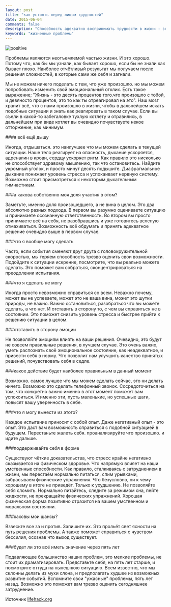 ```yaml
---
layout: post
title: "как устоять перед лицом трудностей"
date: 2015-06-04
comments: false
description: "Способность адекватно воспринимать трудности в жизни - значит наполовину решить их"
keywords: "жизненные проблемы"
---
```


![positive](http://s018.radikal.ru/i513/1506/d9/40374695aa68.png "positive")

Проблемы являются неотъемлемой частью жизни. И это хорошо. Потому что, как бы мы узнали, как бывает хорошо, если бы не знали как бывает плохо. Наиболее отчётливый результат мы получаем после решения сложностей, в которые сами же себя и загнали. 

Мы не можем ничего поделать с тем, что уже произошло. но мы можем попробовать изменить свой эмоциональный отклик. Есть такое выражение; "Жизнь - это десять процентов того.что произошло с тобой, и девяносто процентов, это то как ты отреагировал на это". Наш мозг хранит всё, что с нами произошло в жизни, чтобы в дальнейшем искать подобные ситуации и знать как реагировать в таком случае. Если вы съели в какой-то забегаловке тухлую котлету и отравились, в дальнейшем при виде котлет вы очевидно почувствуете некое отторжение, как минимум.

###я всё ещё дышу

Иногда, отдышаться. это наилучшее что мы можем сделать в текущей ситуации. Наше тело реагирует на опасность, дыхание ускоряется, адреналин в крови, сердцу ускоряет ритм. Как правило это нисколько не способствует здравому мышлению, так что остановитесь. Найдите укромный уголок, и просто минут десять подышите. Диафрагмальное дыхание понижает уровень стресса и успокаивает нервную систему. Возможно стоит присмотреться к некоторым дыхательным гимнастикам. 

###а какова собственно моя доля участия в этом?

Заметьте, именно доля произошедшего, а не вина в целом. Это два абсолютно разных подхода. В первом вы разумно оцениваете ситуацию и принимаете осознанную  ответственность. Во втором вы просто принимаете всё на себя, не разобравшись и уже готовитесь вслепую отмахиваться. Возможность всё обдумать и принять адекватное решение очевидно выше в первом случае.

###что я вообще могу сделать

Часто, если события сменяют друг друга с головокружительной скоростью, мы теряем способность трезво оценить свои возможности. Подойдите к ситуации искренне, посмотрите, что вы реально можете сделать. Это поможет вам собраться, сконцентрироваться на преодолении испытания.

###что я сделать не могу

Иногда просто невозможно справиться со всем. Неважно почему, может вы не успеваете, может это не ваша вина, может это шутки природы, не важно. Важно остановиться, разобраться что вы можете сделать, а что нет. И отставить в сторону то, с чем вы справиться не в состоянии. Это поможет снизить уровень стресса и быстрее прийти к решению ситуации в целом.

###отставить в сторону эмоции

Не позволяйте эмоциям влиять на ваши решения. Очевидно, это будут не совсем правильные решения, в лучшем случае. Это очень важно, уметь распознать своё эмоциональное состояние, как неадекватное, и привести себя в норму. Что позволит нам улучшить качество принятых решений, почувствовать себя в седле.

###какое действие будет наиболее правильным в данный момент

Возможно. самое лучшее что мы можем сделать сейчас, это ни делать ничего. Возможно это сделать телефонный звонок. Сосредоточиться на том, что конкретно важно именно в этот момент поможет вам успокоиться. И именно эти, пусть маленькие, но успешные шаги, повысят вашу уверенность в себе.

###что я могу вынести из этого?

Каждое испытание приносит с собой опыт. Даже негативный опыт - это опыт. Это даст вам возможность справиться с подобной ситуацией в будущем. Перестаньте жалеть себя. проанализируйте что произошло. и идите дальше.

###поддерживайте себя в форме

Существуют чёткие доказательства, что стресс крайне негативно сказывается на физическом здоровье. Что напрямую влияет на наши умственные способности. Как правило, сталкиваясь с затруднением в жизни, мы перестаём нормально питаться, спим урывками, забрасываем физические упражнения. Что безусловно, ни к чему хорошему в итоге не приведёт. Только к ухудшению. Не позволяйте себя сломить. Нормально питайтесь, следите за режимом сна, пейте жидкости, не прекращайте физических упражнений. Хорошая физическая форма позитивно отразится на вашем умственном и моральном состоянии.

###каковы мои шансы?

Взвесьте все за и против. Запишите их. Это прольёт свет ясности на путь решения проблемы. А также поможет справиться с чувством бессилия, осознав что выход существует.

###будет ли это всё иметь значение через пять лет

Подавляющее большинство наших проблем, это мелкие проблемы, не стоит их драматизировать. Представьте себя, на пять лет старше, и посмотрите оттуда на нынешнюю ситуацию. Всем известно, что мы склонны делать из мухи слона, и предполагать худшее из возможных развитие событий. Вспомните свои "ужасные" проблемы, пять лет назад. Возможно это поможет вам трезво оценить сегодняшнее затруднение.

Источник [lifehack.org](http://www.lifehack.org/articles/communication/10-questions-ask-yourself-stay-positive-when-facing-difficulties.html)
